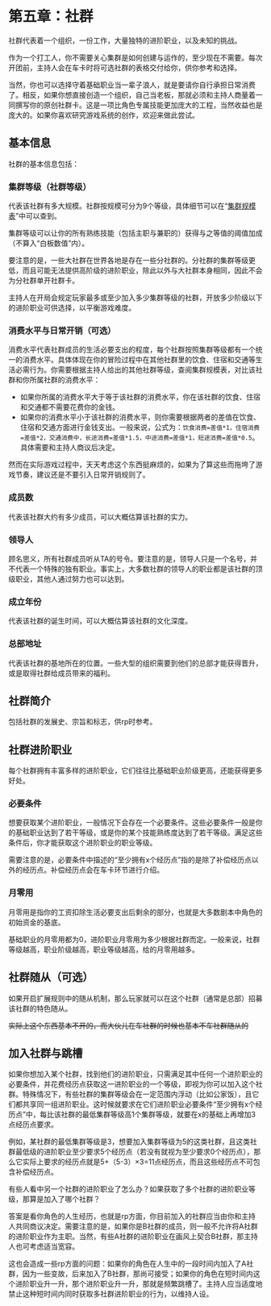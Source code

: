 # 第五章：社群

社群代表着一个组织，一份工作，大量独特的进阶职业，以及未知的挑战。

作为一个打工人，你不需要关心集群是如何创建与运作的，至少现在不需要。每次开团前，主持人会在车卡时将可选社群的表格交付给你，供你参考和选择。

当然，你也可以选择守着基础职业当一辈子浪人，就是要请你自行承担日常消费了。相反，如果你想直接创造一个组织，自己当老板，那就必须和主持人商量着一同撰写你的原创社群卡。这是一项比角色专属技能更加庞大的工程，当然收益也是庞大的。如果你喜欢研究游戏系统的创作，欢迎来做此尝试。

## 基本信息

社群的基本信息包括：

### 集群等级（社群等级）

代表该社群有多大规模。社群按规模可分为9个等级，具体细节可以在“<a href="../../data/social/scaleList" target="_blank">集群规模表</a>”中可以查到。

集群等级可以让你的所有熟练技能（包括主职与兼职的）获得与之等值的阈值加成（不算入“白板数值”内）。

要注意的是，一些大社群在世界各地是存在一些分社群的。分社群的集群等级更低，而且可能无法提供高阶级的进阶职业，除此以外与大社群本身相同，因此不会为分社群单开社群卡。

主持人在开局会规定玩家最多或至少加入多少集群等级的社群，开放多少阶级以下的进阶职业可供选择，以平衡游戏难度。

### 消费水平与日常开销（可选）

消费水平代表社群成员的生活必要支出的程度，每个社群按照集群等级都有一个统一的消费水平。具体体现在你的冒险过程中在其他社群里的饮食、住宿和交通等生活必需行为。你需要根据主持人给出的其他社群等级，查阅集群规模表，对比该社群和你所属社群的消费水平：

* 如果你所属的消费水平大于等于该社群的消费水平，你在该社群的饮食、住宿和交通都不需要花费你的金钱。
* 如果你的消费水平小于该社群的消费水平，则你需要根据两者的差值在饮食、住宿和交通方面进行金钱支出。一般来说，公式为：`饮食消费=差值*1，住宿消费=差值*2，交通消费中，长途消费=差值*1.5，中途消费=差值*1，短途消费=差值*0.5`。具体需要和主持人商议后决定。

然而在实际游戏过程中，天天考虑这个东西挺麻烦的，如果为了算这些而拖垮了游戏节奏，建议还是不要引入日常开销规则了。

### 成员数

代表该社群大约有多少成员，可以大概估算该社群的实力。

### 领导人

顾名思义，所有社群成员听从TA的号令。要注意的是，领导人只是一个名号，并不代表一个特殊的独有职业。事实上，大多数社群的领导人的职业都是该社群的顶级职业，其他人通过努力也可以达到。

### 成立年份

代表该社群的诞生时间，可以大概估算该社群的文化深度。

### 总部地址

代表该社群的基地所在的位置。一些大型的组织需要到他们的总部才能获得晋升，或是取得社群给成员带来的福利。

## 社群简介

包括社群的发展史、宗旨和标志，供rp时参考。

## 社群进阶职业

每个社群拥有丰富多样的进阶职业，它们往往比基础职业阶级更高，还能获得更多好处。

### 必要条件

想要获取某个进阶职业，一般情况下会存在一个必要条件。这些必要条件一般是你的基础职业达到了若干等级，或是你的某个技能熟练度达到了若干等级。满足这些条件后，你才能获取这个进阶职业的职业等级。

需要注意的是，必要条件中描述的“至少拥有x个经历点”指的是除了补偿经历点以外的经历点。补偿经历点会在车卡环节进行介绍。

### 月零用

月零用是指你的工资扣除生活必要支出后剩余的部分，也就是大多数剧本中角色的初始资金的基底。

基础职业的月零用都为0，进阶职业月零用为多少根据社群而定。一般来说，社群等级越高，职业阶级越高，职业等级越高，给的月零用越多。

## 社群随从（可选）

如果开启扩展规则中的随从机制，那么玩家就可以在这个社群（通常是总部）招募该社群的特色随从。

<del>实际上这个东西基本不开的，而大伙儿在车社群的时候也基本不车社群随从的</del>

## 加入社群与跳槽

如果你想加入某个社群，找到他们的进阶职业，只需满足其中任何一个进阶职业的必要条件，并花费经历点获取这一进阶职业的一个等级，即视为你可以加入这个社群。特殊情况下，有些社群的集群等级会在一定范围内浮动（比如公家饭），且它们都共享同一组进阶职业。这时候就要求在它们进阶职业必要条件“至少拥有x个经历点”中，每比该社群的最低集群等级高1个集群等级，就要在x的基础上再增加3点经历点要求。

例如，某社群的最低集群等级是3，想要加入集群等级为5的这类社群，且这类社群最低级的进阶职业至少要求5个经历点（若没有就视为至少要求0个经历点），那么它实际上要求的经历点就是5+（5-3）×3=11点经历点，而且这些经历点不可包含补偿经历点。

有些人看中另一个社群的进阶职业了怎么办？如果获取了多个社群的进阶职业等级，那算是加入了哪个社群？

答案是看你角色的人生经历，也就是rp方面，你目前加入的社群应当由你和主持人共同商议决定。需要注意的是，如果你是B社群的成员，则一般不允许将A社群的进阶职业作为主职。当然，有些A社群的进阶职业在画风上契合B社群，那主持人也可考虑适当宽容。

这也会造成一些rp方面的问题：如果你的角色在人生中的一段时间内加入了A社群，因为一些变故，后来加入了B社群，那尚可接受；如果你的角色在短时间内这个进阶职业升一升，那个进阶职业升一升，那就是频繁跳槽了。主持人应当适度地禁止这种短时间内同时获取多社群进阶职业的行为，以维持人设。